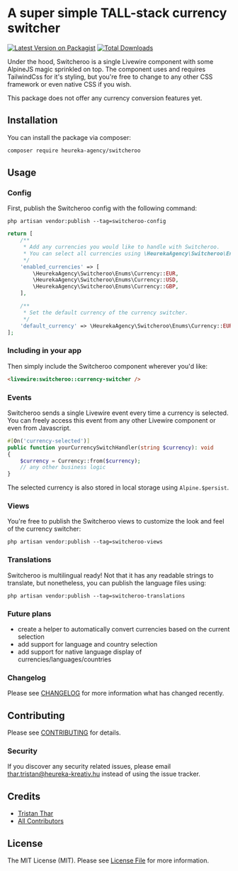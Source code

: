 # A super simple TALL-stack currency switcher 

[![Latest Version on Packagist](https://img.shields.io/packagist/v/heureka-agency/switcheroo.svg?style=flat-square)](https://packagist.org/packages/heureka-agency/switcheroo)
[![Total Downloads](https://img.shields.io/packagist/dt/heureka-agency/switcheroo.svg?style=flat-square)](https://packagist.org/packages/heureka-agency/switcheroo)

Under the hood, Switcheroo is a single Livewire component with some AlpineJS magic sprinkled on top. 
The component uses and requires TailwindCss for it's styling, but you're free to change to any other CSS framework or even
native CSS if you wish.

This package does not offer any currency conversion features yet.

## Installation

You can install the package via composer:

```bash
composer require heureka-agency/switcheroo
```

## Usage

### Config
First, publish the Switcheroo config with the following command:
```shell
php artisan vendor:publish --tag=switcheroo-config
```

```php
return [
    /**
     * Add any currencies you would like to handle with Switcheroo.
     * You can select all currencies using \HeurekaAgency\Switcheroo\Enums\Currency::all()
     */
    'enabled_currencies' => [
        \HeurekaAgency\Switcheroo\Enums\Currency::EUR,
        \HeurekaAgency\Switcheroo\Enums\Currency::USD,
        \HeurekaAgency\Switcheroo\Enums\Currency::GBP,
    ],

    /**
     * Set the default currency of the currency switcher.
     */
    'default_currency' => \HeurekaAgency\Switcheroo\Enums\Currency::EUR
];
```

### Including in your app

Then simply include the Switcheroo component wherever you'd like:

```html 
<livewire:switcheroo::currency-switcher /> 
```

### Events 
Switcheroo sends a single Livewire event every time a currency is selected. You can freely access this event from any other Livewire component or even from Javascript.

```php
#[On('currency-selected')]
public function yourCurrencySwitchHandler(string $currency): void
{
    $currency = Currency::from($currency);
    // any other business logic
} 
```

The selected currency is also stored in local storage using `Alpine.$persist`.

### Views
You're free to publish the Switcheroo views to customize the look and feel of the currency switcher:

```shell
php artisan vendor:publish --tag=switcheroo-views 
```

### Translations

Switcheroo is multilingual ready! Not that it has any readable strings to translate, but nonetheless, you can publish the language files using:

```shell
php artisan vendor:publish --tag=switcheroo-translations 
```

### Future plans

- create a helper to automatically convert currencies based on the current selection
- add support for language and country selection
- add support for native language display of currencies/languages/countries

### Changelog

Please see [CHANGELOG](CHANGELOG.md) for more information what has changed recently.

## Contributing

Please see [CONTRIBUTING](CONTRIBUTING.md) for details.

### Security

If you discover any security related issues, please email thar.tristan@heureka-kreativ.hu instead of using the issue tracker.

## Credits

-   [Tristan Thar](https://github.com/heureka-agency)
-   [All Contributors](../../contributors)

## License

The MIT License (MIT). Please see [License File](LICENSE.md) for more information.
